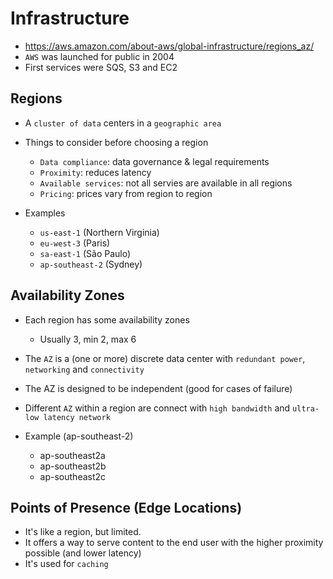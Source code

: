 # Infrastructure

- <https://aws.amazon.com/about-aws/global-infrastructure/regions_az/>
- `AWS` was launched for public in 2004
- First services were SQS, S3 and EC2

## Regions

- A `cluster of data` centers in a `geographic area`

- Things to consider before choosing a region
  - `Data compliance`: data governance & legal requirements
  - `Proximity`: reduces latency
  - `Available services`: not all servies are available in all regions
  - `Pricing`: prices vary from region to region

- Examples
  - `us-east-1` (Northern Virginia)
  - `eu-west-3` (Paris)
  - `sa-east-1` (São Paulo)
  - `ap-southeast-2` (Sydney)

## Availability Zones

- Each region has some availability zones
  - Usually 3, min 2, max 6
- The `AZ` is a (one or more) discrete data center with `redundant power`, `networking` and `connectivity`
- The AZ is designed to be independent (good for cases of failure)
- Different `AZ` within a region are connect with `high bandwidth` and `ultra-low latency network`

- Example (ap-southeast-2)
  - ap-southeast2a
  - ap-southeast2b
  - ap-southeast2c

## Points of Presence (Edge Locations)

- It's like a region, but limited.
- It offers a way to serve content to the end user with the higher proximity possible (and lower latency)
- It's used for `caching`
